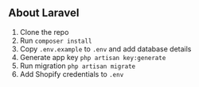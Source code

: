 ## About Laravel

1. Clone the repo
2. Run `composer install`
3. Copy `.env.example` to `.env` and add database details    
4. Generate app key `php artisan key:generate`
5. Run migration `php artisan migrate`
6. Add Shopify credentials to `.env`

